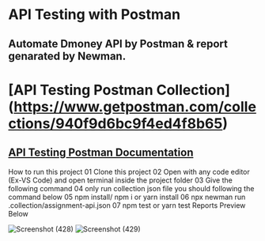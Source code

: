 # API Testing with Postman

## Automate Dmoney API by Postman & report genarated by Newman.

# [API Testing Postman Collection]  (https://www.getpostman.com/collections/940f9d6bc9f4ed4f8b65)

## [API Testing Postman Documentation](https://documenter.getpostman.com/view/21485349/UzBqojzv)

How to run this project
01 Clone this project
02 Open with any code editor (Ex-VS Code) and open terminal inside the project folder
03 Give the following command
04 only run collection json file you should following the command below
05 npm install/ npm i or yarn install
06 npx newman run .collection/assignment-api.json
07 npm test or yarn test
Reports Preview Below

![Screenshot (428)](https://user-images.githubusercontent.com/86642381/175383428-0658258d-f6f1-4938-b616-a96e8eff1a40.png)
![Screenshot (429)](https://user-images.githubusercontent.com/86642381/175383436-4fc44d17-8616-4e3d-941e-200d7e938e74.png)
